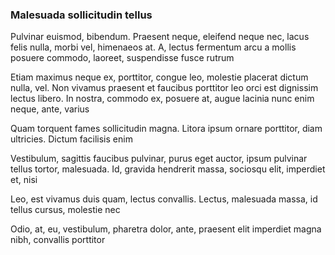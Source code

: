 ### Malesuada sollicitudin tellus

Pulvinar euismod, bibendum. Praesent neque, eleifend neque nec, lacus felis nulla, morbi vel, himenaeos at. A, lectus fermentum arcu a mollis posuere commodo, laoreet, suspendisse fusce rutrum

Etiam maximus neque ex, porttitor, congue leo, molestie placerat dictum nulla, vel. Non vivamus praesent et faucibus porttitor leo orci est dignissim lectus libero. In nostra, commodo ex, posuere at, augue lacinia nunc enim neque, ante, varius

Quam torquent fames sollicitudin magna. Litora ipsum ornare porttitor, diam ultricies. Dictum facilisis enim

Vestibulum, sagittis faucibus pulvinar, purus eget auctor, ipsum pulvinar tellus tortor, malesuada. Id, gravida hendrerit massa, sociosqu elit, imperdiet et, nisi

Leo, est vivamus duis quam, lectus convallis. Lectus, malesuada massa, id tellus cursus, molestie nec

Odio, at, eu, vestibulum, pharetra dolor, ante, praesent elit imperdiet magna nibh, convallis porttitor


